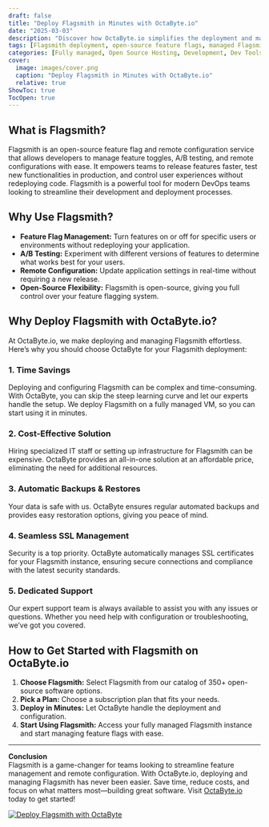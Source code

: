 ```yaml
---
draft: false
title: "Deploy Flagsmith in Minutes with OctaByte.io"
date: "2025-03-03"
description: "Discover how OctaByte.io simplifies the deployment and management of Flagsmith, the open-source feature flag and remote configuration service. Save time, reduce costs, and enjoy seamless integration with OctaByte's fully managed services."
tags: [Flagsmith deployment, open-source feature flags, managed Flagsmith service, OctaByte, feature flag management, remote configuration, DevOps tools, managed open-source software, cost-effective DevOps solutions]
categories: [Fully managed, Open Source Hosting, Development, Dev Tools]
cover:
  image: images/cover.png
  caption: "Deploy Flagsmith in Minutes with OctaByte.io"
  relative: true
ShowToc: true
TocOpen: true
---
```



## What is Flagsmith?

Flagsmith is an open-source feature flag and remote configuration service that allows developers to manage feature toggles, A/B testing, and remote configurations with ease. It empowers teams to release features faster, test new functionalities in production, and control user experiences without redeploying code. Flagsmith is a powerful tool for modern DevOps teams looking to streamline their development and deployment processes.

## Why Use Flagsmith?

- **Feature Flag Management:** Turn features on or off for specific users or environments without redeploying your application.
- **A/B Testing:** Experiment with different versions of features to determine what works best for your users.
- **Remote Configuration:** Update application settings in real-time without requiring a new release.
- **Open-Source Flexibility:** Flagsmith is open-source, giving you full control over your feature flagging system.

## Why Deploy Flagsmith with OctaByte.io?

At OctaByte.io, we make deploying and managing Flagsmith effortless. Here’s why you should choose OctaByte for your Flagsmith deployment:

### 1. **Time Savings**
Deploying and configuring Flagsmith can be complex and time-consuming. With OctaByte, you can skip the steep learning curve and let our experts handle the setup. We deploy Flagsmith on a fully managed VM, so you can start using it in minutes.

### 2. **Cost-Effective Solution**
Hiring specialized IT staff or setting up infrastructure for Flagsmith can be expensive. OctaByte provides an all-in-one solution at an affordable price, eliminating the need for additional resources.

### 3. **Automatic Backups & Restores**
Your data is safe with us. OctaByte ensures regular automated backups and provides easy restoration options, giving you peace of mind.

### 4. **Seamless SSL Management**
Security is a top priority. OctaByte automatically manages SSL certificates for your Flagsmith instance, ensuring secure connections and compliance with the latest security standards.

### 5. **Dedicated Support**
Our expert support team is always available to assist you with any issues or questions. Whether you need help with configuration or troubleshooting, we’ve got you covered.

## How to Get Started with Flagsmith on OctaByte.io

1. **Choose Flagsmith:** Select Flagsmith from our catalog of 350+ open-source software options.
2. **Pick a Plan:** Choose a subscription plan that fits your needs.
3. **Deploy in Minutes:** Let OctaByte handle the deployment and configuration.
4. **Start Using Flagsmith:** Access your fully managed Flagsmith instance and start managing feature flags with ease.

---

**Conclusion**  
Flagsmith is a game-changer for teams looking to streamline feature management and remote configuration. With OctaByte.io, deploying and managing Flagsmith has never been easier. Save time, reduce costs, and focus on what matters most—building great software. Visit [OctaByte.io](https://octabyte.io) today to get started!

[![Deploy Flagsmith with OctaByte](/images/deploy-on-octabyte.png)](https://octabyte.io/fully-managed-open-source-services/development/dev-tools/flagsmith)